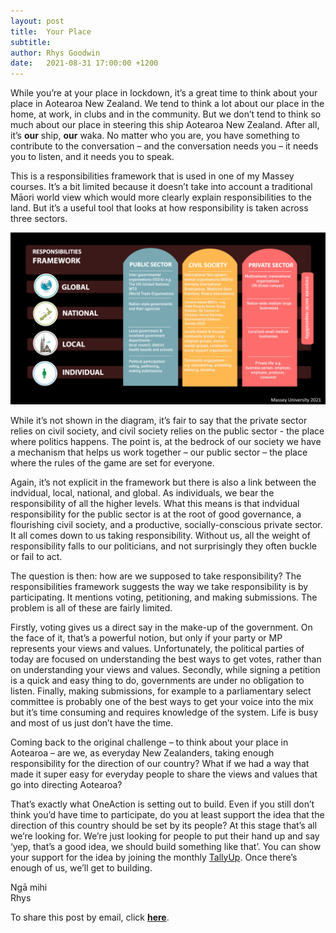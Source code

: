 ```yaml
---
layout: post
title:  Your Place
subtitle:
author: Rhys Goodwin
date:   2021-08-31 17:00:00 +1200
---
```


While you’re at your place in lockdown, it’s a great time to think about your place in Aotearoa New Zealand. We tend to think a lot about our place in the home, at work, in clubs and in the community. But we don’t tend to think so much about our place in steering this ship Aotearoa New Zealand. After all, it’s **our** ship, **our** waka. No matter who you are, you have something to contribute to the conversation – and the conversation needs you – it needs you to listen, and it needs you to speak.

This is a responsibilities framework that is used in one of my Massey courses. It’s a bit limited because it doesn’t take into account a traditional Māori world view which would more clearly explain responsibilities to the land. But it’s a useful tool that looks at how responsibility is taken across three sectors.

<a href="/img/posts/ResponsibilitiesFramework.png">
    <img  class="img-fluid" src="/img/posts/ResponsibilitiesFramework.png" alt="">
</a>


While it’s not shown in the diagram, it’s fair to say that the private sector relies on civil society, and civil society relies on the public sector - the place where politics happens. The point is, at the bedrock of our society we have a mechanism that helps us work together – our public sector – the place where the rules of the game are set for everyone. 

Again, it’s not explicit in the framework but there is also a link between the indvidual, local, national, and global. As individuals, we bear the responsibility of all the higher levels. What this means is that indvidual responsibility for the public sector is at the root of good governance, a flourishing civil society, and a productive, socially-conscious private sector.  It all comes down to us taking responsibility. Without us, all the weight of responsibility falls to our politicians, and not surprisingly they often buckle or fail to act. 

The question is then:  how are we supposed to take responsibility? The responsibilities framework suggests the way we take responsibility is by participating. It mentions voting, petitioning, and making submissions. The problem is all of these are fairly limited.  

Firstly, voting gives us a direct say in the make-up of the government. On the face of it, that’s a powerful notion, but only if your party or MP represents your views and values. Unfortunately, the political parties of today are focused on understanding the best ways to get votes, rather than on understanding your views and values. Secondly, while signing a petition is a quick and easy thing to do, governments are under no obligation to listen. Finally, making submissions, for example to a parliamentary select committee is probably one of the best ways to get your voice into the mix but it’s time consuming and requires knowledge of the system. Life is busy and most of us just don’t have the time. 

Coming back to the original challenge – to think about your place in Aotearoa – are we, as everyday New Zealanders, taking enough responsibility for the direction of our country? What if we had a way that made it super easy for everyday people to share the views and values that go into directing Aotearoa? 

That’s exactly what OneAction is setting out to build. Even if you still don’t think you’d have time to participate, do you at least support the idea that the direction of this country should be set by its people? At this stage that’s all we’re looking for.  We’re just looking for people to put their hand up and say ‘yep, that’s a good idea, we should build something like that’. You can show your support for the idea by joining the monthly <a href="{{site.data.urls.join}}">TallyUp</a>. Once there’s enough of us, we’ll get to building. 


Ngā mihi  
Rhys

To share this post by email, click <a target="_new" href="mailto:?subject=OneAction Democracy Co-op&body=Hey, you might be interested in this: https://oneaction.nz">**here**</a>.
